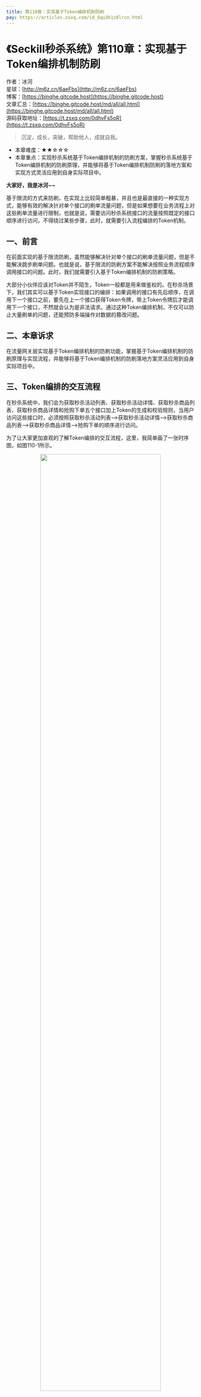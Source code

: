 ```yaml
---
title: 第110章：实现基于Token编排机制防刷
pay: https://articles.zsxq.com/id_6qu3h1z8lrcn.html
---
```


# 《Seckill秒杀系统》第110章：实现基于Token编排机制防刷

作者：冰河
<br/>星球：[http://m6z.cn/6aeFbs](http://m6z.cn/6aeFbs)
<br/>博客：[https://binghe.gitcode.host](https://binghe.gitcode.host)
<br/>文章汇总：[https://binghe.gitcode.host/md/all/all.html](https://binghe.gitcode.host/md/all/all.html)
<br/>源码获取地址：[https://t.zsxq.com/0dhvFs5oR](https://t.zsxq.com/0dhvFs5oR)

> 沉淀，成长，突破，帮助他人，成就自我。

* 本章难度：★★☆☆☆
* 本章重点：实现秒杀系统基于Token编排机制的防刷方案，掌握秒杀系统基于Token编排机制的防刷原理，并能够将基于Token编排机制防刷的落地方案和实现方式灵活应用到自身实际项目中。

**大家好，我是冰河~~**

基于限流的方式来防刷，在实现上比较简单粗暴，并且也是最直接的一种实现方式，能够有效的解决针对单个接口的刷单流量问题，但是如果想要在业务流程上对这些刷单流量进行限制，也就是说，需要访问秒杀系统接口的流量按照既定的接口顺序进行访问，不得绕过某些步骤，此时，就需要引入流程编排的Token机制。

## 一、前言

在前面实现的基于限流防刷，虽然能够解决针对单个接口的刷单流量问题，但是不能解决跳步刷单问题。也就是说，基于限流的防刷方案不能解决按照业务流程顺序调用接口的问题。此时，我们就需要引入基于Token编排机制的防刷策略。

大部分小伙伴应该对Token并不陌生，Token一般都是用来做鉴权的。在秒杀场景下，我们其实可以基于Token实现接口的编排：如果调用的接口有先后顺序，在调用下一个接口之前，要先在上一个接口获得Token令牌，带上Token令牌后才能调用下一个接口，不然就会认为是非法请求。通过这种Token编排机制，不仅可以防止大量刷单的问题，还能预防多端操作对数据的篡改问题。

## 二、本章诉求

在流量网关层实现基于Token编排机制的防刷功能，掌握基于Token编排机制的防刷原理与实现流程，并能够将基于Token编排机制的防刷落地方案灵活应用到自身实际项目中。

## 三、Token编排的交互流程

在秒杀系统中，我们会为获取秒杀活动列表、获取秒杀活动详情、获取秒杀商品列表、获取秒杀商品详情和抢购下单五个接口加上Token的生成和校验规则，当用户访问这些接口时，必须按照获取秒杀活动列表—>获取秒杀活动详情—>获取秒杀商品列表—>获取秒杀商品详情—>抢购下单的顺序进行访问。

为了让大家更加直观的了解Token编排的交互流程，这里，我简单画了一张时序图，如图110-1所示。

<div align="center">
    <img src="https://binghe.gitcode.host/images/project/seckill/seckill-2023-09-20-001.png?raw=true" width="80%">
    <br/>
</div>

可以看到，访问下一个接口时，会在header中带上上一个接口的header里返回的x-st-token，下一个接口会对x-st-token进行校验，如果校验成功，则执行后续业务逻辑，并返回结果。如果校验失败，则直接返回错误信息。

注意：这里每一个接口的header里返回的x-st-token都不同，下一个接口对上一个接口返回的x-st-token进行严格校验，如果校验失败，直接返回错误信息，只有校验成功，才会执行接口业务逻辑，以此达到接口编排的效果。

## 四、实现Token防刷

## 查看完整文章

加入[冰河技术](http://m6z.cn/6aeFbs)知识星球，解锁完整技术文章与完整代码